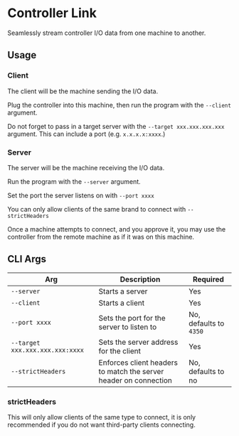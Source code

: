 # Controller Link

Seamlessly stream controller I/O data from one machine to another.

## Usage

### Client

The client will be the machine sending the I/O data.

Plug the controller into this machine, then run the program with the `--client` argument.

Do not forget to pass in a target server with the `--target xxx.xxx.xxx.xxx` argument. This can include a port (e.g. `x.x.x.x:xxxx`.)

### Server

The server will be the machine receiving the I/O data.

Run the program with the `--server` argument.

Set the port the server listens on with `--port xxxx`

You can only allow clients of the same brand to connect with `--strictHeaders`

Once a machine attempts to connect, and you approve it, you may use the controller from the remote machine as if it was
on this machine.

## CLI Args

| Arg                             | Description                                                      | Required               |
|---------------------------------|------------------------------------------------------------------|------------------------|
| `--server`                      | Starts a server                                                  | Yes                    |
| `--client`                      | Starts a client                                                  | Yes                    |
| `--port xxxx`                   | Sets the port for the server to listen to                        | No, defaults to `4350` |
| `--target xxx.xxx.xxx.xxx:xxxx` | Sets the server address for the client                           | Yes                    |
| `--strictHeaders`               | Enforces client headers to match the server header on connection | No, defaults to no     |

### strictHeaders

This will only allow clients of the same type to connect, it is only recommended if you do not want third-party clients connecting.
